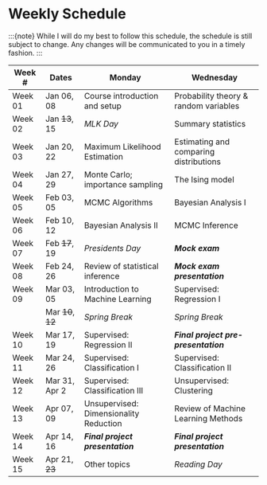 # Weekly Schedule

:::{note}
While I will do my best to follow this schedule, the schedule is still subject to change.
Any changes will be communicated to you in a timely fashion.
:::

| Week # | Dates | Monday | Wednesday |
|--------|-------|--------|-----------|
| Week 01 | Jan 06, 08 | Course introduction and setup | Probability theory & random variables |
| Week 02 | Jan ~~13~~, 15 | *MLK Day* | Summary statistics |
| Week 03 | Jan 20, 22 | Maximum Likelihood Estimation | Estimating and comparing distributions |
| Week 04 | Jan 27, 29 | Monte Carlo; importance sampling | The Ising model |
| Week 05 | Feb 03, 05 | MCMC Algorithms | Bayesian Analysis I |
| Week 06 | Feb 10, 12 | Bayesian Analysis II | MCMC Inference |
| Week 07 | Feb ~~17~~, 19 | *Presidents Day* | ***Mock exam*** |
| Week 08 | Feb 24, 26 | Review of statistical inference | ***Mock exam presentation*** |
| Week 09 | Mar 03, 05 | Introduction to Machine Learning | Supervised: Regression I |
|         | Mar ~~10~~, ~~12~~ | *Spring Break* | *Spring Break* |
| Week 10 | Mar 17, 19 | Supervised: Regression II | ***Final project pre-presentation*** |
| Week 11 | Mar 24, 26 | Supervised: Classification I | Supervised: Classification II |
| Week 12 | Mar 31, Apr 2 | Supervised: Classification III | Unsupervised: Clustering |
| Week 13 | Apr 07, 09 | Unsupervised: Dimensionality Reduction | Review of Machine Learning Methods |
| Week 14 | Apr 14, 16 | ***Final project presentation*** | ***Final project presentation*** |
| Week 15 | Apr 21, ~~23~~ | Other topics | *Reading Day* |
